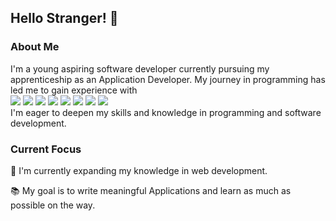 ## Hello Stranger! 👋

### About Me
I'm a young aspiring software developer currently pursuing my apprenticeship as an Application Developer.
My journey in programming has led me to gain experience with </br>
<img src="https://img.icons8.com/color/48/000000/html-5.png"/>
<img src="https://img.icons8.com/color/48/000000/css3.png"/>
<img src="https://img.icons8.com/color/48/000000/javascript.png"/>
<img src="https://img.icons8.com/color/48/000000/java-coffee-cup-logo.png"/>
<img src="https://img.icons8.com/color/48/000000/desktop.png"/>
<img src="https://img.icons8.com/color/48/000000/python.png"/>
<img src="https://img.icons8.com/color/48/000000/bootstrap.png"/>
<img src="[https://img.icons8.com/officel/16/000000/php-logo.png](https://img.icons8.com/?size=100&id=fAMVO_fuoOuC&format=png&color=000000)"/>
</br>
I'm eager to deepen my skills and knowledge in programming and software development.

### Current Focus
🌱 I'm currently expanding my knowledge in web development.

📚 My goal is to write meaningful Applications and learn as much as possible on the way.

